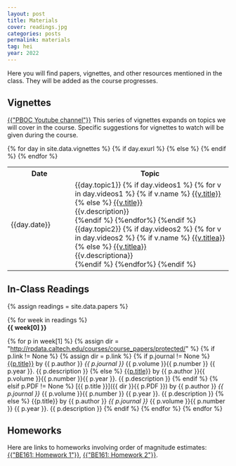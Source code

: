 ```yaml
---
layout: post
title: Materials
cover: readings.jpg
categories: posts
permalink: materials
tag: hei
year: 2022
---
```

Here you will find papers, vignettes, and other resources mentioned in the class. They will be added as the course progresses.



## Vignettes
<a href="https://www.youtube.com/channel/UCnYEe45w6F4G3AEYCyNHMWg/videos" target="_blank">{{"PBOC Youtube channel"}}</a>
This series of vignettes expands on topics we will cover in the course. Specific suggestions for vignettes to watch will be given during the course.

<table>
<tr>
    <th style="width:130px"><b>Date</b></th>
    <th><b>Topic</b></th>
</tr>
{% for day in site.data.vignettes %}
{% if day.exurl %}
{% else %}
<tr>
    <td>{{day.date}}  </td>
    <td>{{day.topic1}}
    {% if day.videos1 %}
    {% for v in day.videos1 %}
    {% if v.name %}
    <a href="http://rpdata.caltech.edu/courses/aph161/2021/videos/{{v.name}}" target="_blank">{{v.title}}</a><br/>
    {% else %} 
    <a href="{{v.url}}" target="_blank">{{v.title}}</a><br/>
    {{v.description}}<br/>
    {%endif %}
    {%endfor%}
    {%endif %}
    {{day.topic2}}
    {% if day.videos2 %}
    {% for v in day.videos2 %}
    {% if v.name %}
    <a href="http://rpdata.caltech.edu/courses/aph161/2021/videos/{{v.name}}" target="_blank">{{v.titlea}}</a><br/>
    {% else %}
    <a href="{{v.urla}}" target="_blank">{{v.titlea}}</a><br/>
    {{v.descriptiona}}<br/>
    {%endif %}
    {%endfor%}
    {%endif %}
    </td>
    <!--<td>--->
    <!--{% if day.slide %}--->
    <!--<a href="http://rpdata.caltech.edu/courses/aph161/protected/2022/slides/{{day.slide}}">Slides</a>--->
    <!--{%endif%}---> 
    <!--</td>---> 

  <!-- {% if day.slide %} 
  <td>
  {% for s in day.slide %}
  <a href="http://rpdata.caltech.edu/courses/aph161/protected/2020/videos/{{s}}"><b class="post-title">{{s}}</b></a> 
  {%endfor%}
  </td>
  {% else %}
  <td> {{'-'}} </td>
  {% endif %} -->
</tr>
{% endif %}
{% endfor %}
</table>


## In-Class Readings

{% assign readings = site.data.papers %}

{% for week in readings %}
<span style="display: block; font-weight: 500"> <b>{{ week[0] }}</b></span>

{% for p in week[1] %}
{% assign dir = "http://rpdata.caltech.edu/courses/course_papers/protected/" %}
{% if p.link != None %}
{% assign dir = p.link %}
{% if p.journal != None %}
<a href="{{p.link}}" target="_blank">{{p.title}}</a> by {{ p.author }} *{{ p.journal }}* {{ p.volume }}{{ p.number }} {{ p.year }}. {{ p.description }}
{% else %}
<a href="{{p.link}}" target="_blank">{{p.title}}</a> by {{ p.author }}{{ p.volume }}{{ p.number }}{{ p.year }}. {{ p.description }}
{% endif %}
{% elsif p.PDF != None %}
[{{ p.title }}]({{ dir }}{{ p.PDF }}) by {{ p.author }} *{{ p.journal }}* {{ p.volume }}{{ p.number }} {{ p.year }}. {{ p.description }}
{% else %}
{{p.title}} by {{ p.author }} *{{ p.journal }}* {{ p.volume }}{{ p.number }} {{ p.year }}. {{ p.description }}
{% endif %}
{% endfor %}
{% endfor %}


## Homeworks

Here are links to homeworks involving order of magnitude estimates: <a href="http://www.rpgroup.caltech.edu/aph161/assets/hwk/HW_1_161_2022_Final.pdf" target="_blank">{{"BE161: Homework 1"}}</a>, <a href="http://www.rpgroup.caltech.edu/aph161/assets/hwk/HW_2_161_2022_Final.pdf" target="_blank">{{"BE161: Homework 2"}}</a>.
